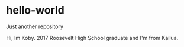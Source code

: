 # hello-world
Just another repository

Hi, Im Koby. 2017 Roosevelt High School graduate and I'm from Kailua.
